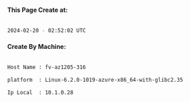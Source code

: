 
   
#### This Page Create at:

```bash

2024-02-20 - 02:52:02 UTC

```

#### Create By Machine:

```bash

Host Name : fv-az1205-316

platform  : Linux-6.2.0-1019-azure-x86_64-with-glibc2.35

Ip Local  : 10.1.0.28

```

